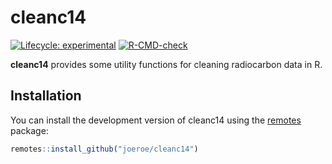 
# cleanc14

<!-- badges: start -->
[![Lifecycle:
experimental](https://img.shields.io/badge/lifecycle-experimental-orange.svg)](https://www.tidyverse.org/lifecycle/#experimental)
[![R-CMD-check](https://github.com/joeroe/cleanc14/workflows/R-CMD-check/badge.svg)](https://github.com/joeroe/cleanc14/actions)
<!-- badges: end -->

**cleanc14** provides some utility functions for cleaning radiocarbon data in R.

## Installation

You can install the development version of cleanc14 using the [remotes](https://remotes.r-lib.org/) package:

``` r
remotes::install_github("joeroe/cleanc14")
```

<!--
You can install the released version of cleanc14 from [CRAN](https://CRAN.R-project.org) with:

``` r
install.packages("cleanc14")
```
-->
